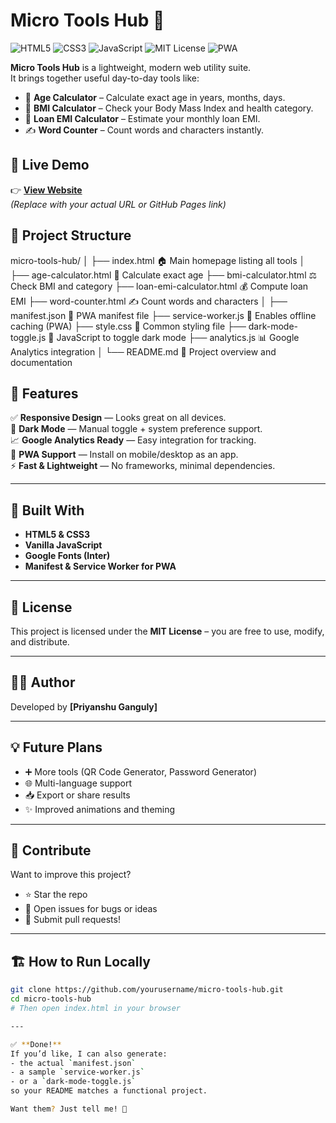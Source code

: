 # Micro Tools Hub 🧰

![HTML5](https://img.shields.io/badge/HTML5-%23E34F26.svg?style=flat&logo=html5&logoColor=white)
![CSS3](https://img.shields.io/badge/CSS3-%231572B6.svg?style=flat&logo=css3&logoColor=white)
![JavaScript](https://img.shields.io/badge/JavaScript-%23F7DF1E.svg?style=flat&logo=javascript&logoColor=black)
![MIT License](https://img.shields.io/badge/License-MIT-green.svg)
![PWA](https://img.shields.io/badge/PWA-ready-blueviolet?style=flat&logo=pwa&logoColor=white)

**Micro Tools Hub** is a lightweight, modern web utility suite.  
It brings together useful day-to-day tools like:

- 🧓 **Age Calculator** – Calculate exact age in years, months, days.
- 🧮 **BMI Calculator** – Check your Body Mass Index and health category.
- 💸 **Loan EMI Calculator** – Estimate your monthly loan EMI.
- ✍️ **Word Counter** – Count words and characters instantly.

## 🚀 Live Demo

👉 [**View Website**](https://rony1200.github.io/CALCULATOR-TOOLS/)  
*(Replace with your actual URL or GitHub Pages link)*

## 📂 Project Structure
micro-tools-hub/
│
├── index.html                🏠 Main homepage listing all tools
│
├── age-calculator.html       🎂 Calculate exact age
├── bmi-calculator.html       ⚖️ Check BMI and category
├── loan-emi-calculator.html  💰 Compute loan EMI
├── word-counter.html         ✍️ Count words and characters
│
├── manifest.json             📱 PWA manifest file
├── service-worker.js         🔄 Enables offline caching (PWA)
├── style.css                 🎨 Common styling file
├── dark-mode-toggle.js       🌙 JavaScript to toggle dark mode
├── analytics.js              📊 Google Analytics integration
│
└── README.md                 📖 Project overview and documentation


## 🌟 Features

✅ **Responsive Design** — Looks great on all devices.  
🌙 **Dark Mode** — Manual toggle + system preference support.  
📈 **Google Analytics Ready** — Easy integration for tracking.  
🧩 **PWA Support** — Install on mobile/desktop as an app.  
⚡ **Fast & Lightweight** — No frameworks, minimal dependencies.

---

## 🔧 Built With

- **HTML5 & CSS3**
- **Vanilla JavaScript**
- **Google Fonts (Inter)**
- **Manifest & Service Worker for PWA**

---

## 📝 License

This project is licensed under the **MIT License** – you are free to use, modify, and distribute.

---

## 👨‍💻 Author

Developed by **[Priyanshu Ganguly]**  


---

## 💡 Future Plans

- ➕ More tools (QR Code Generator, Password Generator)
- 🌐 Multi-language support
- 📥 Export or share results
- ✨ Improved animations and theming

---

## 🤝 Contribute

Want to improve this project?  
- ⭐ Star the repo  
- 🐛 Open issues for bugs or ideas  
- 🔀 Submit pull requests!

---

## 🏗️ How to Run Locally

```bash
git clone https://github.com/yourusername/micro-tools-hub.git
cd micro-tools-hub
# Then open index.html in your browser

---

✅ **Done!**  
If you’d like, I can also generate:
- the actual `manifest.json`
- a sample `service-worker.js`
- or a `dark-mode-toggle.js`  
so your README matches a functional project.  

Want them? Just tell me! 🚀

